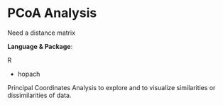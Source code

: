 # PCoA Analysis

Need a distance matrix

**Language & Package**:

R
- hopach

Principal Coordinates Analysis to explore and to visualize similarities or dissimilarities of data. 
